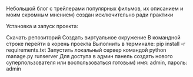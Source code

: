 Небольшой блог с трейлерами популярных фильмов, их описанием и моим скромным мнением)
создан исключительно ради практики

Установка и запуск проекта:

Скачать репозиторий
Создать виртуальное окружение
В командной строке перейти в корень проекта
Выполнить в терминале: pip install -r requirements.txt
Запустить локальный сервер командой python manage.py runserver
Для доступа в админ панель создать нового суперпользователя или воспользоваться готовым) имя: admin, пароль: admin

